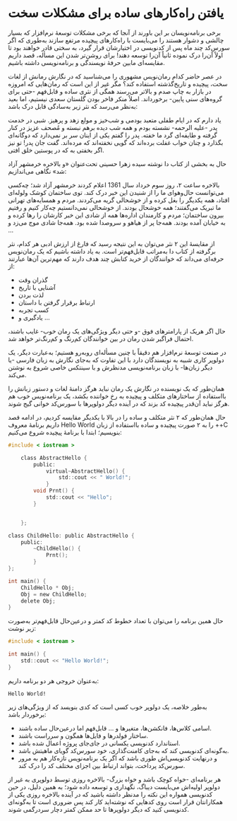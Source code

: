 # یافتن راه‌کارهای ساده برای مشکلات سخت

برخی برنامه‌نویسان بر این باورند از آنجا که برخی مشکلات توسعهٔ نرم‌افزار که بسیار چالشی و دشوار هستند را می‌بایست با راه‌کارهای پیچیده مرتفع سازند به‌طوری که اگر سورس‌کد چند ماه پس از کدنویسی در اختیارشان قرار گیرد، به سختی قادر خواهند بود تا اولاً آن‌را درک نموده ثانیاً آن‌را توسعه دهند! برای روشن‌تر شدن این مسأله، قصد داریم مقایسه‌ای مابین حرفه‌ٔ نویسندگی و برنامه‌نویسی داشته باشیم.

در عصر حاضر کدام رمان‌نویس مشهوری را می‌شناسید که در نگارش رمانش از لغات سخت، پیچیده و تاریخ‌گذشته استفاده کند؟ مگر غیر از این است که رمان‌هایی که امروزه در بازار به چاپ صدم و بالاتر می‌رسند همگی از نثری ساده و قابل‌فهم -حتی برای گروه‌های سنی پایین- برخورداند. اصلاً منکر فاخر بودن گلستان سعدی نیستیم، اما بعید به‌نظر می‌رسد که نثر زیر به‌سادگی قابل درک باشد:

یاد دارم که در ایام طفلی متعبد بودمی و شب‌خیز و مولع زهد و پرهیز. شبی در خدمت پدر -علیه الرحمه- نشسته بودم و همه شب دیده برهم نبسته و مُصحف عزیز در کنار گرفته و طایفه‌ای گرد ما خفته. پدر را گفتم یکی از اینان سر بر نمی‌دارد که دوگانه‌ای بگذارد و چنان خواب غفلت برده‌اند که گویی نخفته‌اند که مرده‌اند. گفت جان پدر! تو نیز اگر بخفتی به که در پوستین خلق افتی.

حال به بخشی از کتاب دا نوشته سیده زهرا حسینی تحت‌عنوان «و بالاخره خرمشهر آزاد شد» نگاهی می‌اندازیم:

بالاخره ساعت ۲، روز سوم خرداد سال 1361 اعلام کردند خرمشهر آزاد شد؛ چه‌کسی می‌توانست حال‌و‌هوای ما را از شنیدن این خبر درک کند. توی ساختمان کوشک ولوله‌ای افتاد، همه یکدیگر را بغل کرده و از خوشحالی گریه می‌کردند. مردم و همسایه‌های تهرانی ما تبریک می‌گفتند؛ همه خوشحال بودند. از خوشحالی نمی‌دانستیم چه‌کار کنیم و رفتیم بیرون ساختمان؛ مردم و کارمندان اداره‌ها همه از شادی این خبر کارشان را رها کرده و به خیابان آمده بودند. همه‌جا پر از هیاهو و سر‌و‌صدا شده بود. همه‌جا شادی موج می‌زد و ...

از مقایسهٔ این ۲ نثر می‌توان به‌ این نتیجه رسید که فارغ از ارزش ادبی هر کدام، نثر برگرفته از کتاب دا به‌مراتب قابل‌فهم‌تر است. به‌ یاد داشته باشیم که یک رمان‌نویس حرفه‌ای می‌داند که خوانندگان از خرید کتابش چند هدف دارند که مهم‌ترین آن‌ها عبارتند از:
- گذران وقت
- آشنایی با تاریخ
- لذت بردن
- ارتباط برقرار گرفتن با داستان
- کسب تجربه
- یادگیری و …

حال اگر هریک از پارامترهای فوق -و حتی دیگر ویژگی‌های یک رمان خوب- غايب باشند، احتمال فراگیر شدن رمان در بین خوانندگان کم‌رنگ و کم‌رنگ‌تر خواهد شد.

در صنعت توسعهٔ نرم‌افزار هم دقیقاً با چنین مسأله‌ای روبه‌رو هستیم؛ به‌عبارت دیگر، یک دولوپر کاری شبیه به نویسندگان دارد با این تفاوت که به‌جای نگارش به زبان فارسی -یا دیگر زبان‌ها- با زبان برنامه‌نویسی مدنظرش و با سینتکس خاصی شروع به نوشتن می‌کند.

همان‌طور که یک نویسنده در نگارش یک رمان نباید هرگز دامنهٔ لغات و دستور زبانش را بااستفاده از ساختارهای متکلف و پیچیده به رخ خواننده بکشد، یک برنامه‌نویس خوب هم هرگز نباید آن‌قدر پیچیده کد بزند که در آینده دیگر دولوپرها با سورس‌کد خوانی گیج شوند.

حال همان‌طور که ۲ نثر متکلف و ساده را در بالا با یکدیگر مقایسه کردیم، در ادامه قصد داریم برنامه‌ٔ معروف Hello World را به ۲ صورت پیچیده و ساده بااستفاده از زبان ++C بنویسیم؛ ابتدا با برنامه‌ٔ پیچیده شروع می‌کنیم:

``` C
#include < iostream >

    class AbstractHello {
        public:
            virtual~AbstractHello() {
                std::cout << " World!";
            }
        void Prnt() {
            std::cout << "Hello";
        }


    };

class ChildHello: public AbstractHello {
    public:
        ~ChildHello() {
            Prnt();
        }
};

int main() {
    ChildHello * Obj;
    Obj = new ChildHello;
    delete Obj;
}
```
حال همین برنامه‌ را می‌توان با تعداد خطوط کد کمتر و درعین‌حال قابل‌فهم‌تر به‌صورت زیر نوشت:
``` C
#include < iostream >

int main() {
    std::cout << "Hello World!";
}
```
به‌عنوان خروجی هر دو برنامه داریم:
```
Hello World!
```
به‌طور خلاصه، یک دولوپر خوب کسی است که کدی بنویسد که از ویژگی‌های زیر برخوردار باشد:
- اسامی کلاس‌ها، فانکشن‌ها، متغیرها و … قابل‌فهم اما درعین‌حال ساده باشند.
- ساختار فولدرها و فایل‌ها همگون و سرراست باشند.
- استاندارد کدنویسی یکسانی در جای‌جای پروژه اعمال شده باشد.
- به‌گونه‌ای کدنویسی کند که به‌جای کامنت‌گذاری، خود سورس‌کد گویای ماهیتش باشد.
- و درنهایت کدنویسی‌اش طوری باشد که اگر یک برنامه‌نویس تازه‌کار هم به مرور سورس‌کد پرداخت، بتواند ارتباط بین اجزای مختلف کد را درک کند.

هر برنامه‌ای -خواه کوچک باشد و خواه بزرگ- بالاخره روزی توسط دولوپری به غیر از دولوپر اولیه‌اش می‌بایست دیباگ، نگهداری و توسعه داده شود؛ به همین دلیل، در حین کدنویسی همواره این نکته را مدنظر داشته باشید که در آینده بالاخره روزی یکی از همکارانتان قرار است روی کدهایی که نوشته‌اید کار کند پس ضروری است تا به‌گونه‌ای کدنویسی کنید که دیگر دولوپرها تا حد ممکن کمتر دچار سردرگمی‌ شوند.
